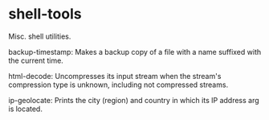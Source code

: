 # shell-tools
Misc. shell utilities.

backup-timestamp: Makes a backup copy of a file with a name suffixed with the
                  current time.

html-decode: Uncompresses its input stream when the stream's compression type
             is unknown, including not compressed streams.

ip-geolocate: Prints the city (region) and country in which its IP address arg
              is located.

